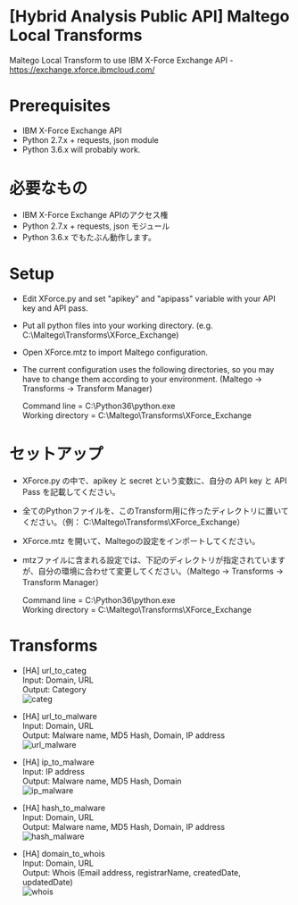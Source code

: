 # [Hybrid Analysis Public API] Maltego Local Transforms
Maltego Local Transform to use IBM X-Force Exchange API - https://exchange.xforce.ibmcloud.com/

# Prerequisites
- IBM X-Force Exchange API
- Python 2.7.x + requests, json module
- Python 3.6.x will probably work.

# 必要なもの
- IBM X-Force Exchange APIのアクセス権
- Python 2.7.x + requests, json モジュール
- Python 3.6.x でもたぶん動作します。

# Setup
- Edit XForce.py and set "apikey" and "apipass" variable with your API key and API pass.
- Put all python files into your working directory. (e.g. C:\Maltego\Transforms\XForce_Exchange)
- Open XForce.mtz to import Maltego configuration.
- The current configuration uses the following directories, so you may have to change them according to your environment. (Maltego -> Transforms -> Transform Manager)  

  Command line = C:\Python36\python.exe  
  Working directory = C:\Maltego\Transforms\XForce_Exchange

# セットアップ
- XForce.py の中で、apikey と secret という変数に、自分の API key と API Pass を記載してください。
- 全てのPythonファイルを、このTransform用に作ったディレクトリに置いてください。（例： C:\Maltego\Transforms\XForce_Exchange）
- XForce.mtz を開いて、Maltegoの設定をインポートしてください。
- mtzファイルに含まれる設定では、下記のディレクトリが指定されていますが、自分の環境に合わせて変更してください。（Maltego -> Transforms -> Transform Manager）

  Command line = C:\Python36\python.exe  
  Working directory = C:\Maltego\Transforms\XForce_Exchange

# Transforms
- [HA] url_to_categ  
Input: Domain, URL  
Output: Category  
![categ](https://user-images.githubusercontent.com/16297449/53248578-5e65d780-36f9-11e9-8fe7-7fd8bfeda904.png)

- [HA] url_to_malware  
Input: Domain, URL  
Output: Malware name, MD5 Hash, Domain, IP address  
![url_malware](https://user-images.githubusercontent.com/16297449/53251046-18ac0d80-36ff-11e9-88fe-10ea6221f0ac.png)

- [HA]  ip_to_malware  
Input: IP address  
Output: Malware name, MD5 Hash, Domain  
![ip_malware](https://user-images.githubusercontent.com/16297449/53251134-514be700-36ff-11e9-98bf-6f2c98f4b2ad.png)

- [HA] hash_to_malware  
Input: Domain, URL  
Output: Malware name, MD5 Hash, Domain, IP address  
![hash_malware](https://user-images.githubusercontent.com/16297449/53250748-62e0bf00-36fe-11e9-8c36-50716fa93fdd.png)

- [HA]  domain_to_whois  
Input: Domain, URL  
Output: Whois (Email address, registrarName, createdDate, updatedDate)  
![whois](https://user-images.githubusercontent.com/16297449/53250791-80158d80-36fe-11e9-8434-9a6307285901.png)

